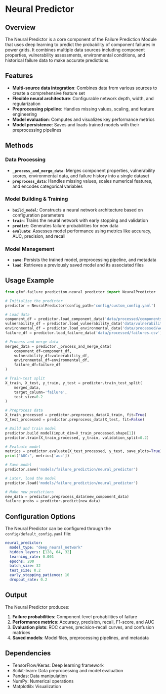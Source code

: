 # Neural Predictor

## Overview

The Neural Predictor is a core component of the Failure Prediction Module that uses deep learning to predict the probability of component failures in power grids. It combines multiple data sources including component properties, vulnerability assessments, environmental conditions, and historical failure data to make accurate predictions.

## Features

- **Multi-source data integration**: Combines data from various sources to create a comprehensive feature set
- **Flexible neural architecture**: Configurable network depth, width, and regularization
- **Preprocessing pipeline**: Handles missing values, scaling, and feature engineering
- **Model evaluation**: Computes and visualizes key performance metrics
- **Model persistence**: Saves and loads trained models with their preprocessing pipelines

## Methods

### Data Processing

- **`_process_and_merge_data`**: Merges component properties, vulnerability scores, environmental data, and failure history into a single dataset
- **`preprocess_data`**: Handles missing values, scales numerical features, and encodes categorical variables

### Model Building & Training

- **`build_model`**: Constructs a neural network architecture based on configuration parameters
- **`train`**: Trains the neural network with early stopping and validation
- **`predict`**: Generates failure probabilities for new data
- **`evaluate`**: Assesses model performance using metrics like accuracy, AUC, precision, and recall

### Model Management

- **`save`**: Persists the trained model, preprocessing pipeline, and metadata
- **`load`**: Retrieves a previously saved model and its associated files

## Usage Example

```python
from gfmf.failure_prediction.neural_predictor import NeuralPredictor

# Initialize the predictor
predictor = NeuralPredictor(config_path='config/custom_config.yaml')

# Load data
component_df = predictor.load_component_data('data/processed/components.csv')
vulnerability_df = predictor.load_vulnerability_data('data/vulnerability_analysis/scores.csv')
environmental_df = predictor.load_environmental_data('data/processed/weather.csv')
failure_df = predictor.load_failure_data('data/processed/failures.csv')

# Process and merge data
merged_data = predictor._process_and_merge_data(
    component_df=component_df,
    vulnerability_df=vulnerability_df,
    environmental_df=environmental_df,
    failure_df=failure_df
)

# Train-test split
X_train, X_test, y_train, y_test = predictor.train_test_split(
    merged_data, 
    target_column='failure',
    test_size=0.2
)

# Preprocess data
X_train_processed = predictor.preprocess_data(X_train, fit=True)
X_test_processed = predictor.preprocess_data(X_test, fit=False)

# Build and train model
predictor.build_model(input_dim=X_train_processed.shape[1])
predictor.train(X_train_processed, y_train, validation_split=0.2)

# Evaluate model
metrics = predictor.evaluate(X_test_processed, y_test, save_plots=True)
print("AUC:", metrics['auc'])

# Save model
predictor.save('models/failure_prediction/neural_predictor')

# Later, load the model
predictor.load('models/failure_prediction/neural_predictor')

# Make new predictions
new_data = predictor.preprocess_data(new_component_data)
failure_probs = predictor.predict(new_data)
```

## Configuration Options

The Neural Predictor can be configured through the `config/default_config.yaml` file:

```yaml
neural_predictor:
  model_type: "deep_neural_network"  
  hidden_layers: [128, 64, 32]
  learning_rate: 0.001
  epochs: 200
  batch_size: 32
  test_size: 0.2
  early_stopping_patience: 10
  dropout_rate: 0.2
```

## Output

The Neural Predictor produces:

1. **Failure probabilities**: Component-level probabilities of failure
2. **Performance metrics**: Accuracy, precision, recall, F1-score, and AUC
3. **Evaluation plots**: ROC curves, precision-recall curves, and confusion matrices
4. **Saved models**: Model files, preprocessing pipelines, and metadata

## Dependencies

- TensorFlow/Keras: Deep learning framework
- Scikit-learn: Data preprocessing and model evaluation
- Pandas: Data manipulation
- NumPy: Numerical operations
- Matplotlib: Visualization
